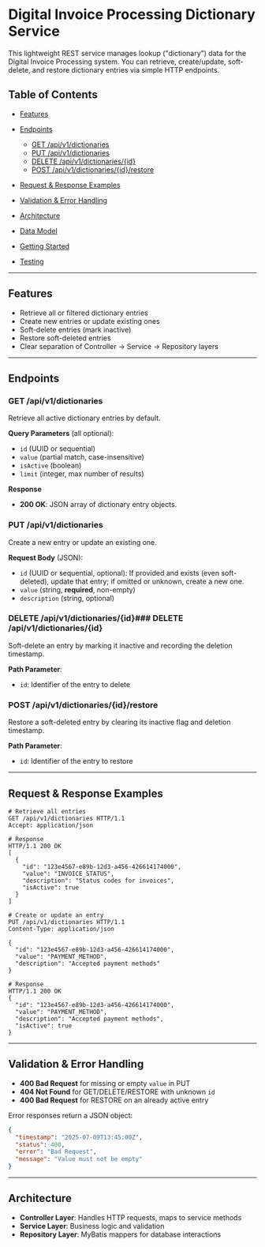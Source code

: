 # Digital Invoice Processing Dictionary Service

This lightweight REST service manages lookup ("dictionary") data for the Digital Invoice Processing system. You can retrieve, create/update, soft-delete, and restore dictionary entries via simple HTTP endpoints.

## Table of Contents

* [Features](#features)
* [Endpoints](#endpoints)

  * [GET /api/v1/dictionaries](#get-apiv1dictionaries)
  * [PUT /api/v1/dictionaries](#put-apiv1dictionariesid)
  * [DELETE /api/v1/dictionaries/{id}](#delete-apiv1dictionariesid)
  * [POST /api/v1/dictionaries/{id}/restore](#post-apiv1dictionariesidrestore)
* [Request & Response Examples](#request--response-examples)
* [Validation & Error Handling](#validation--error-handling)
* [Architecture](#architecture)
* [Data Model](#data-model)
* [Getting Started](#getting-started)
* [Testing](#testing)

---

## Features

* Retrieve all or filtered dictionary entries
* Create new entries or update existing ones
* Soft-delete entries (mark inactive)
* Restore soft-deleted entries
* Clear separation of Controller → Service → Repository layers

---

## Endpoints

### GET /api/v1/dictionaries

Retrieve all active dictionary entries by default.

**Query Parameters** (all optional):

* `id` (UUID or sequential)
* `value` (partial match, case-insensitive)
* `isActive` (boolean)
* `limit` (integer, max number of results)

**Response**

* **200 OK**: JSON array of dictionary entry objects.

### PUT /api/v1/dictionaries

Create a new entry or update an existing one.

**Request Body** (JSON):

* `id` (UUID or sequential, optional): If provided and exists (even soft-deleted), update that entry; if omitted or unknown, create a new one.
* `value` (string, **required**, non-empty)
* `description` (string, optional)


### DELETE /api/v1/dictionaries/{id}### DELETE /api/v1/dictionaries/{id}

Soft-delete an entry by marking it inactive and recording the deletion timestamp.

**Path Parameter**:

* `id`: Identifier of the entry to delete

### POST /api/v1/dictionaries/{id}/restore

Restore a soft-deleted entry by clearing its inactive flag and deletion timestamp.

**Path Parameter**:

* `id`: Identifier of the entry to restore

---

## Request & Response Examples

```http
# Retrieve all entries
GET /api/v1/dictionaries HTTP/1.1
Accept: application/json

# Response
HTTP/1.1 200 OK
[
  {
    "id": "123e4567-e89b-12d3-a456-426614174000",
    "value": "INVOICE_STATUS",
    "description": "Status codes for invoices",
    "isActive": true
  }
]
```

```http
# Create or update an entry
PUT /api/v1/dictionaries HTTP/1.1
Content-Type: application/json

{
  "id": "123e4567-e89b-12d3-a456-426614174000",
  "value": "PAYMENT_METHOD",
  "description": "Accepted payment methods"
}

# Response
HTTP/1.1 200 OK
{
  "id": "123e4567-e89b-12d3-a456-426614174000",
  "value": "PAYMENT_METHOD",
  "description": "Accepted payment methods",
  "isActive": true
}
```

---

## Validation & Error Handling

* **400 Bad Request** for missing or empty `value` in PUT
* **404 Not Found** for GET/DELETE/RESTORE with unknown `id`
* **400 Bad Request** for RESTORE on an already active entry

Error responses return a JSON object:

```json
{
  "timestamp": "2025-07-09T13:45:00Z",
  "status": 400,
  "error": "Bad Request",
  "message": "Value must not be empty"
}
```

---

## Architecture

* **Controller Layer**: Handles HTTP requests, maps to service methods
* **Service Layer**: Business logic and validation
* **Repository Layer**: MyBatis mappers for database interactions
